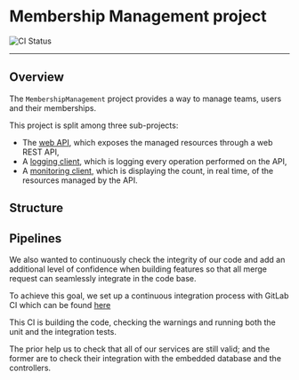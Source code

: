 # Membership Management project

![CI Status](https://gitlab.telecomnancy.univ-lorraine.fr/sdisapp2021/membership-management/badges/master/pipeline.svg)

---

## Overview

The `MembershipManagement` project provides a way to manage teams, users and
their memberships.

This project is split among three sub-projects:

- The [web API](./membership-management), which exposes the managed resources
  through a web REST API,
- A [logging client](./rabbitmq-clients/logger), which is logging every
  operation performed on the API,
- A [monitoring client](./rabbitmq-clients/monitoring), which is displaying the
  count, in real time, of the resources managed by the API.

## Structure

<!-- TODO: Swagger / RabbitMQ / etc. -->

## Pipelines

<!-- TODO: rework -->

We also wanted to continuously check the integrity of our code and add an
additional level of confidence when building features so that all merge request
can seamlessly integrate in the code base.

To achieve this goal, we set up a continuous integration process with GitLab CI
which can be found [here](https://gitlab.telecomnancy.univ-lorraine.fr/sdisapp2021/membership-management/-/pipelines)

This CI is building the code, checking the warnings and running both the unit
and the integration tests.

The prior help us to check that all of our services are still valid; and
the former are to check their integration with the embedded database and the
controllers.
